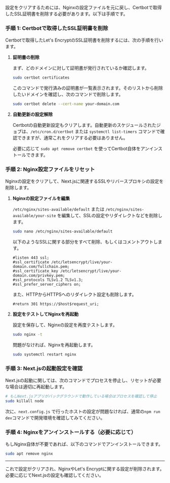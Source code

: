 設定をクリアするためには、Nginxの設定ファイルを元に戻し、Certbotで取得したSSL証明書を削除する必要があります。以下は手順です。

### 手順 1: Certbotで取得したSSL証明書を削除

Certbotで取得したLet's EncryptのSSL証明書を削除するには、次の手順を行います。

1. **証明書の削除**

   まず、どのドメインに対して証明書が発行されているか確認します。

   ```bash
   sudo certbot certificates
   ```

   このコマンドで発行済みの証明書が一覧表示されます。そのリストから削除したいドメインを確認し、次のコマンドで削除します。

   ```bash
   sudo certbot delete --cert-name your-domain.com
   ```

2. **自動更新の設定解除**
   
   Certbotの自動更新設定もクリアします。自動更新のスケジュールされたジョブは、`/etc/cron.d/certbot` または `systemctl list-timers` コマンドで確認できますが、通常これをクリアする必要はありません。  
   
   必要に応じて `sudo apt remove certbot` を使ってCertbot自体をアンインストールできます。

### 手順 2: Nginx設定ファイルをリセット

Nginxの設定をクリアして、Next.jsに関連するSSLやリバースプロキシの設定を削除します。

1. **Nginxの設定ファイルを編集**
   
   `/etc/nginx/sites-available/default` または `/etc/nginx/sites-available/your-site` を編集して、SSLの設定やリダイレクトなどを削除します。

   ```bash
   sudo nano /etc/nginx/sites-available/default
   ```

   以下のようなSSLに関する部分をすべて削除、もしくはコメントアウトします。

   ```nginx
   #listen 443 ssl;
   #ssl_certificate /etc/letsencrypt/live/your-domain.com/fullchain.pem;
   #ssl_certificate_key /etc/letsencrypt/live/your-domain.com/privkey.pem;
   #ssl_protocols TLSv1.2 TLSv1.3;
   #ssl_prefer_server_ciphers on;
   ```

   また、HTTPからHTTPSへのリダイレクト設定も削除します。

   ```nginx
   #return 301 https://$host$request_uri;
   ```

2. **設定をテストしてNginxを再起動**

   設定を保存して、Nginxの設定を再度テストします。

   ```bash
   sudo nginx -t
   ```

   問題がなければ、Nginxを再起動します。

   ```bash
   sudo systemctl restart nginx
   ```

### 手順 3: Next.jsの起動設定を確認

Next.jsの起動に関しては、次のコマンドでプロセスを停止し、リセットが必要な場合は適切に再起動します。

```bash
# もしNext.jsアプリがバックグラウンドで動作している場合はプロセスを確認して停止
sudo killall node
```

次に、`next.config.js` で行ったホストの設定が問題なければ、通常の`npm run dev`コマンドで開発環境を確認してみてください。

### 手順 4: Nginxをアンインストールする（必要に応じて）

もしNginx自体が不要であれば、以下のコマンドでアンインストールできます。

```bash
sudo apt remove nginx
```

---

これで設定がクリアされ、NginxやLet's Encryptに関する設定が削除されます。必要に応じてNext.jsの設定も確認してください。
